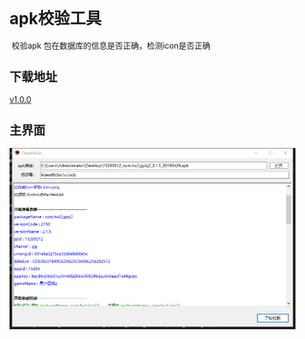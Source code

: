 # apk校验工具

​	校验apk 包在数据库的信息是否正确，检测icon是否正确

## 下载地址

[v1.0.0](http://gui.vigame.cn/checkApk/v1.0.0/checkApk_1.0.0.zip)



## 主界面

![main](../.gitbook/assets/checkApk1.png)


